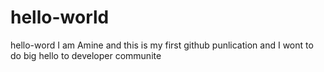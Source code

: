 # hello-world
hello-word I am Amine and this is my first github punlication and I wont to do big hello to developer communite 
